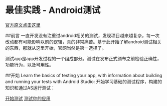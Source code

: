 # 最佳实践 - Android测试

[官方原文点击这里](http://developer.android.com/intl/zh-cn/training/testing/index.html)

##前言
一直开发没有注重过android相关的测试，发现项目越来越复杂，每一次改动都有可能影响以前的逻辑，真的非常痛苦。基于此开始了解android测试相关的东西，那就从这里开始，官网当然是第一选择了。

测试app是app开发过程的一个组成部分。测试在发布正式颁布之前检验正确性，功能行为，以及可用性。


##开始
Learn the basics of testing your app, with information about building and running your tests with Android Studio:
开始学习基础的测试程序，构建的知识和通过AS运行测试：

[开始测试](https://developer.android.com/training/testing/start/index.html)
[测试你的应用]()


